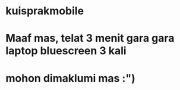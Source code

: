 # kuisprakmobile

# Maaf mas, telat 3 menit gara gara laptop bluescreen 3 kali
# mohon dimaklumi mas :") 
